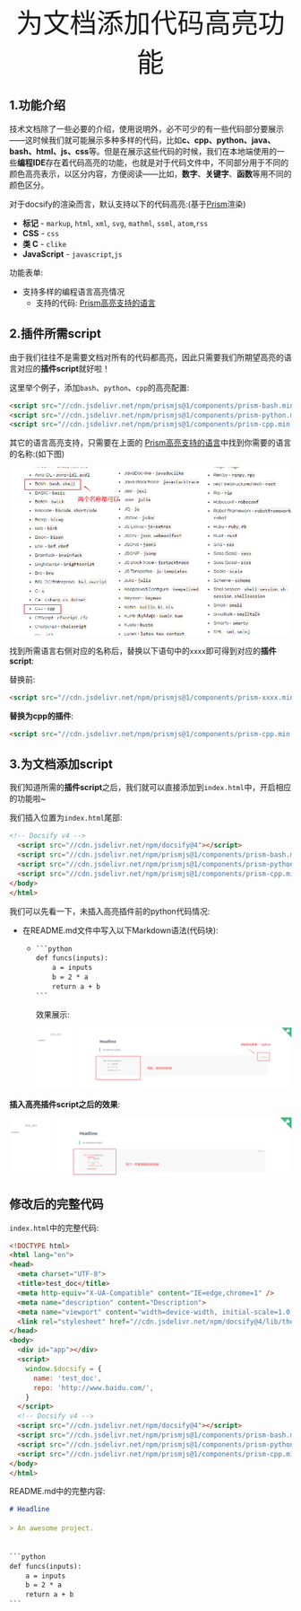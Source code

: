 <center><font size=32>为文档添加代码高亮功能</font></center>

## 1.功能介绍

技术文档除了一些必要的介绍，使用说明外，必不可少的有一些代码部分要展示——这时候我们就可能展示多种多样的代码，比如**c、cpp、python、java、bash、html、js、css**等。但是在展示这些代码的时候，我们在本地端使用的一些**编程IDE**存在着代码高亮的功能，也就是对于代码文件中，不同部分用于不同的颜色高亮表示，以区分内容，方便阅读——比如，**数字**、**关键字**、**函数**等用不同的颜色区分。

对于docsify的渲染而言，默认支持以下的代码高亮:(基于<a href="https://prismjs.com/" target="_blank">Prism</a>渲染)

- **标记** - `markup`, `html`, `xml`, `svg`, `mathml`, `ssml`, `atom`,`rss`
- **CSS** - `css`
- **类 C** - `clike`
- **JavaScript** - `javascript`,`js`

功能表单:

- 支持多样的编程语言高亮情况
  - 支持的代码: [Prism高亮支持的语言](https://prismjs.com/#supported-languages ': target=_blank')

## 2.插件所需script

由于我们往往不是需要文档对所有的代码都高亮，因此只需要我们所期望高亮的语言对应的**插件script**就好啦！

这里举个例子，添加`bash`、`python`、`cpp`的高亮配置:

```html
<script src="//cdn.jsdelivr.net/npm/prismjs@1/components/prism-bash.min.js"></script>
<script src="//cdn.jsdelivr.net/npm/prismjs@1/components/prism-python.min.js"></script>
<script src="//cdn.jsdelivr.net/npm/prismjs@1/components/prism-cpp.min.js"></script>
```

其它的语言高亮支持，只需要在上面的 [Prism高亮支持的语言](https://prismjs.com/#supported-languages ': target=_blank')中找到你需要的语言的名称:(如下图)

![image-20220120132732556](代码高亮.assets/image-20220120132732556.png)

找到所需语言右侧对应的名称后，替换以下语句中的`xxxx`即可得到对应的**插件script**:

替换前:

```html
<script src="//cdn.jsdelivr.net/npm/prismjs@1/components/prism-xxxx.min.js"></script>
```

**替换为cpp的插件**:

```html
<script src="//cdn.jsdelivr.net/npm/prismjs@1/components/prism-cpp.min.js"></script>
```

## 3.为文档添加script



我们知道所需的**插件script**之后，我们就可以直接添加到`index.html`中，开启相应的功能啦~

我们插入位置为`index.html`尾部:

```html
<!-- Docsify v4 -->
  <script src="//cdn.jsdelivr.net/npm/docsify@4"></script>
  <script src="//cdn.jsdelivr.net/npm/prismjs@1/components/prism-bash.min.js"></script>
  <script src="//cdn.jsdelivr.net/npm/prismjs@1/components/prism-python.min.js"></script>
  <script src="//cdn.jsdelivr.net/npm/prismjs@1/components/prism-cpp.min.js"></script>
</body>
</html>
```

我们可以先看一下，未插入高亮插件前的python代码情况:

- 在README.md文件中写入以下Markdown语法(代码块):

  - ```markdown
    ​```python
    def funcs(inputs):
        a = inputs
        b = 2 * a
        return a + b
    ​```
    ```

    效果展示:

    ![image-20220120133500113](代码高亮.assets/image-20220120133500113.png)

**插入高亮插件script之后的效果**:

![image-20220120133614646](代码高亮.assets/image-20220120133614646.png)

## 修改后的完整代码

`index.html`中的完整代码:

```html
<!DOCTYPE html>
<html lang="en">
<head>
  <meta charset="UTF-8">
  <title>test_doc</title>
  <meta http-equiv="X-UA-Compatible" content="IE=edge,chrome=1" />
  <meta name="description" content="Description">
  <meta name="viewport" content="width=device-width, initial-scale=1.0, minimum-scale=1.0">
  <link rel="stylesheet" href="//cdn.jsdelivr.net/npm/docsify@4/lib/themes/vue.css">
</head>
<body>
  <div id="app"></div>
  <script>
    window.$docsify = {
      name: 'test_doc',
      repo: 'http://www.baidu.com/',
    }
  </script>
  <!-- Docsify v4 -->
  <script src="//cdn.jsdelivr.net/npm/docsify@4"></script>
  <script src="//cdn.jsdelivr.net/npm/prismjs@1/components/prism-bash.min.js"></script>
  <script src="//cdn.jsdelivr.net/npm/prismjs@1/components/prism-python.min.js"></script>
  <script src="//cdn.jsdelivr.net/npm/prismjs@1/components/prism-cpp.min.js"></script>
</body>
</html>
```

README.md中的完整内容:

```markdown
# Headline

> An awesome project.


​```python
def funcs(inputs):
    a = inputs
    b = 2 * a
    return a + b
​```
```



